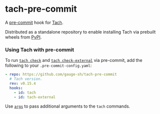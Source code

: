 # tach-pre-commit

A [pre-commit](https://pre-commit.com/) hook for [Tach](https://github.com/gauge-sh/tach).

Distributed as a standalone repository to enable installing Tach via prebuilt wheels from
[PyPI](https://pypi.org/project/tach/).

### Using Tach with pre-commit

To run [`tach check`](https://docs.gauge.sh/usage/commands#tach-check) and [`tach check-external`](https://docs.gauge.sh/usage/commands#tach-check-external) via pre-commit, add the following to your `.pre-commit-config.yaml`:

```yaml
- repo: https://github.com/gauge-sh/tach-pre-commit
  # Tach version.
  rev: v0.15.4
  hooks:
    - id: tach
    - id: tach-external
```

Use [`args`](https://pre-commit.com/#config-args) to pass additional arguments to the `tach` commands.
